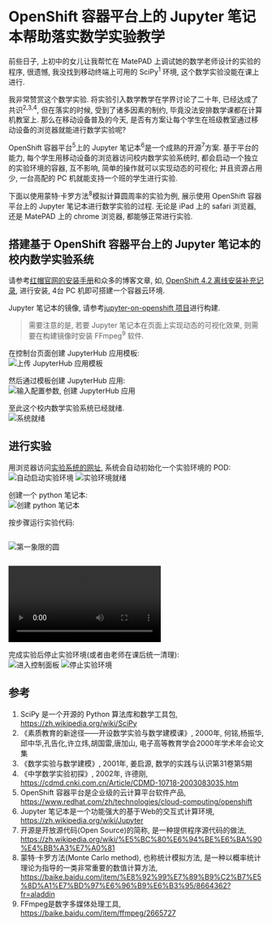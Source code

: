 # OpenShift 容器平台上的 Jupyter 笔记本帮助落实数学实验教学  

前些日子, 上初中的女儿让我帮忙在 MatePAD 上调试她的数学老师设计的实验的程序, 很遗憾, 我没找到移动终端上可用的 SciPy<sup>1</sup> 环境, 这个数学实验没能在课上进行.  

我非常赞赏这个数学实验. 将实验引入数学教学在学界讨论了二十年, 已经达成了共识<sup>2,3,4</sup>, 但在落实的时候, 受到了诸多因素的制约, 毕竟没法安排数学课都在计算机教室上. 那么在移动设备普及的今天, 是否有方案让每个学生在班级教室通过移动设备的浏览器就能进行数学实验呢?  

OpenShift 容器平台<sup>5</sup>上的 Jupyter 笔记本<sup>6</sup>是一个成熟的开源<sup>7</sup>方案. 基于平台的能力, 每个学生用移动设备的浏览器访问校内数学实验系统时, 都会启动一个独立的实验环境的容器, 互不影响, 简单的操作就可以实现动态的可视化; 并且资源占用少, 一台高配的 PC 机就能支持一个班的学生进行实验.  

下面以使用蒙特·卡罗方法<sup>8</sup>模拟计算圆周率的实验为例, 展示使用 OpenShift 容器平台上的 Jupyter 笔记本进行数学实验的过程. 无论是 iPad 上的 safari 浏览器, 还是 MatePAD 上的 chrome 浏览器, 都能够正常进行实验.  

## 搭建基于 OpenShift 容器平台上的 Jupyter 笔记本的校内数学实验系统  
请参考[红帽官网的安装手册](https://access.redhat.com/documentation/zh-cn/openshift_container_platform/4.2/html/installing/index)和众多的博客文章, 如, [OpenShift 4.2 离线安装补充记录](https://www.cnblogs.com/ericnie/p/11764124.html), 进行安装, 4台 PC 机即可搭建一个容器云环境.  

Jupyter 笔记本的镜像, 请参考[jupyter-on-openshift 项目](https://github.com/jupyter-on-openshift/)进行构建.  
> 需要注意的是, 若要 Jupyter 笔记本在页面上实现动态的可视化效果, 则需要在构建镜像时安装 FFmpeg<sup>9</sup> 软件.  

在控制台页面创建 JupyterHub 应用模板:  
![上传 JupyterHub 应用模板]()  

然后通过模板创建 JupyterHub 应用:  
![输入配置参数, 创建 JupyterHub 应用]()

至此这个校内数学实验系统已经就绪.  
![系统就绪](./jupyterhub-screenshots/application_system_for_math_experience.png)

## 进行实验  
用浏览器访问[实验系统的网址](), 系统会自动初始化一个实验环境的 POD:  
![自动启动实验环境](./jupyterhub-screenshots/auto_started_lab_env.png)
![实验环境就绪](./jupyterhub-screenshots/lab_pod_ready.png)

创建一个 python 笔记本:  
![创建 python 笔记本](./jupyterhub-screenshots/new_python_notebook.png)

按步骤运行实验代码:  
```
```
![第一象限的圆](./jupyterhub-screenshots/Pi_simulated_by_Monte_Carlo_method-axis.png)

```
```
![动态效果](./jupyterhub-screenshots/Pi_simulated_by_Monte_Carlo_method.mp4)

完成实验后停止实验环境(或者由老师在课后统一清理):  
![进入控制面板](./jupyterhub-screenshots/goto-control-panel.png)
![停止实验环境](./jupyterhub-screenshots/shutdown-lab-pod.png)


## 参考
1. SciPy 是一个开源的 Python 算法库和数学工具包, https://zh.wikipedia.org/wiki/SciPy
2. 《素质教育的新途径——开设数学实验与数学建模课》, 2000年, 何铭,杨振华,邱中华,孔告化,许立炜,胡国雷,唐加山, 电子高等教育学会2000年学术年会论文集
3. 《数学实验与数学建模》, 2001年, 姜启源, 数学的实践与认识第31卷第5期
4. 《中学数学实验初探》, 2002年, 许德刚, https://cdmd.cnki.com.cn/Article/CDMD-10718-2003083035.htm
5. OpenShift 容器平台是企业级的云计算平台软件产品, https://www.redhat.com/zh/technologies/cloud-computing/openshift
6. Jupyter 笔记本是一个功能强大的基于Web的交互式计算环境, https://zh.wikipedia.org/wiki/Jupyter  
7. 开源是开放源代码(Open Source)的简称, 是一种提供程序源代码的做法, https://zh.wikipedia.org/wiki/%E5%BC%80%E6%94%BE%E6%BA%90%E4%BB%A3%E7%A0%81
8. 蒙特·卡罗方法(Monte Carlo method), 也称统计模拟方法, 是一种以概率统计理论为指导的一类非常重要的数值计算方法, https://baike.baidu.com/item/%E8%92%99%E7%89%B9%C2%B7%E5%8D%A1%E7%BD%97%E6%96%B9%E6%B3%95/8664362?fr=aladdin
9. FFmpeg是数字多媒体处理工具, https://baike.baidu.com/item/ffmpeg/2665727
